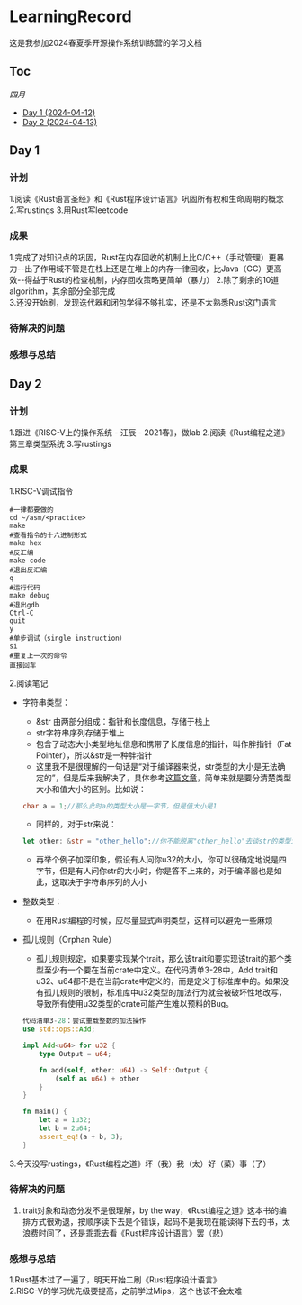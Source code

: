 # LearningRecord

这是我参加2024春夏季开源操作系统训练营的学习文档

## Toc

*四月*
* [Day   1    (2024-04-12)](#0)  
* [Day   2    (2024-04-13)](#1)   

<span id="0"></span>
## Day 1

### 计划

   1.阅读《Rust语言圣经》和《Rust程序设计语言》巩固所有权和生命周期的概念       
   2.写rustings
   3.用Rust写leetcode  

### 成果 

   1.完成了对知识点的巩固，Rust在内存回收的机制上比C/C++（手动管理）更暴力--出了作用域不管是在栈上还是在堆上的内存一律回收，比Java（GC）更高效--得益于Rust的检查机制，内存回收策略更简单（暴力）
   2.除了剩余的10道algorithm，其余部分全部完成        
   3.还没开始刷，发现迭代器和闭包学得不够扎实，还是不太熟悉Rust这门语言

### 待解决的问题

### 感想与总结


<span id="1"></span>
## Day 2

### 计划

   1.跟进《RISC-V上的操作系统 - 汪辰 - 2021春》，做lab
   2.阅读《Rust编程之道》第三章类型系统
   3.写rustings

### 成果

   1.RISC-V调试指令
   ```shell
   #一律都要做的
   cd ~/asm/<practice>
   make
   #查看指令的十六进制形式
   make hex
   #反汇编
   make code
   #退出反汇编
   q
   #运行代码
   make debug
   #退出gdb
   Ctrl-C
   quit
   y
   #单步调试（single instruction）
   si
   #重复上一次的命令
   直接回车
   ```
   2.阅读笔记
   - 字符串类型：
     - &str 由两部分组成：指针和长度信息，存储于栈上
     - str字符串序列存储于堆上
     - 包含了动态大小类型地址信息和携带了长度信息的指针，叫作胖指针（Fat Pointer），所以&str是一种胖指针
     - 这里我不是很理解的一句话是“对于编译器来说，str类型的大小是无法确定的”，但是后来我解决了，具体参考[这篇文章](https://zhuanlan.zhihu.com/p/597405802)，简单来就是要分清楚类型大小和值大小的区别。比如说：
      ```cpp
      char a = 1;//那么此时a的类型大小是一字节，但是值大小是1
      ```
     - 同样的，对于str来说：
      ```rust
      let other: &str = "other_hello";//你不能脱离"other_hello"去谈str的类型大小
      ```
     - 再举个例子加深印象，假设有人问你u32的大小，你可以很确定地说是四字节，但是有人问你str的大小时，你是答不上来的，对于编译器也是如此，这取决于字符串序列的大小 

   - 整数类型：
     - 在用Rust编程的时候，应尽量显式声明类型，这样可以避免一些麻烦
   - 孤儿规则（Orphan Rule）
     - 孤儿规则规定，如果要实现某个trait，那么该trait和要实现该trait的那个类型至少有一个要在当前crate中定义。在代码清单3-28中，Add trait和u32、u64都不是在当前crate中定义的，而是定义于标准库中的。如果没有孤儿规则的限制，标准库中u32类型的加法行为就会被破坏性地改写，导致所有使用u32类型的crate可能产生难以预料的Bug。
      ```rust
      代码清单3-28：尝试重载整数的加法操作
      use std::ops::Add;

      impl Add<u64> for u32 {
          type Output = u64;

          fn add(self, other: u64) -> Self::Output {
              (self as u64) + other
          }
      }

      fn main() {
          let a = 1u32;
          let b = 2u64;
          assert_eq!(a + b, 3);
      }
      ```
   3.今天没写rustings，《Rust编程之道》坏（我）我（太）好（菜）事（了）  
### 待解决的问题  

   1. trait对象和动态分发不是很理解，by the way，《Rust编程之道》这本书的编排方式很劝退，按顺序读下去是个错误，起码不是我现在能读得下去的书，太浪费时间了，还是乖乖去看《Rust程序设计语言》罢（悲）  

### 感想与总结
   1.Rust基本过了一遍了，明天开始二刷《Rust程序设计语言》  
   2.RISC-V的学习优先级要提高，之前学过Mips，这个也该不会太难
